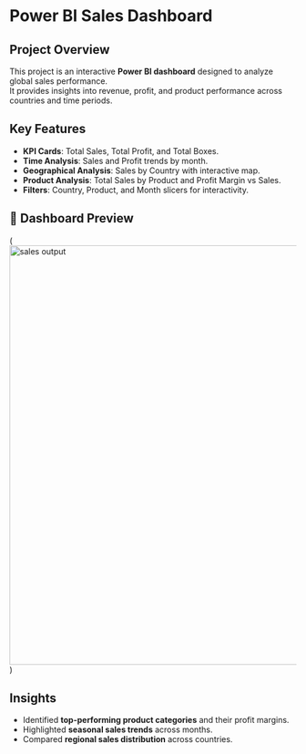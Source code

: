 # Power BI Sales Dashboard

##  Project Overview
This project is an interactive **Power BI dashboard** designed to analyze global sales performance.  
It provides insights into revenue, profit, and product performance across countries and time periods.

##  Key Features
- **KPI Cards**: Total Sales, Total Profit, and Total Boxes.
- **Time Analysis**: Sales and Profit trends by month.
- **Geographical Analysis**: Sales by Country with interactive map.
- **Product Analysis**: Total Sales by Product and Profit Margin vs Sales.
- **Filters**: Country, Product, and Month slicers for interactivity.

## 📸 Dashboard Preview
(<img width="1175" height="736" alt="sales output" src="https://github.com/user-attachments/assets/c5bdcd73-5c1f-45a1-8a62-6fdea1b3e474" />)

##  Insights
- Identified **top-performing product categories** and their profit margins.
- Highlighted **seasonal sales trends** across months.
- Compared **regional sales distribution** across countries.
